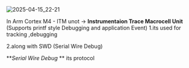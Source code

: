 ![2025-04-15_22-21](https://github.com/user-attachments/assets/5cadd26e-b886-4cff-a1e4-8c0120d7d250)

In Arm Cortex M4  - ITM unot -> **Instrumentaion Trace Macrocell Unit**    (Supports printf style Debugging and application Event)
1.its used for tracking ,debugging  

2.along with SWD (Serial Wire Debug)  



**_Serial Wire Debug_ ** its protocol





